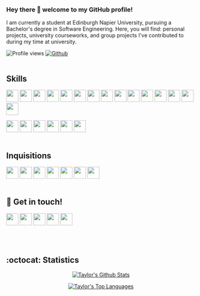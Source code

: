 ### Hey there 👋 welcome to my GitHub profile!

I am currently a student at Edinburgh Napier University, pursuing a Bachelor's degree in Software Engineering. Here, you will find: personal projects, university courseworks, and group projects I've contributed to during my time at university.

![Profile views](https://visitor-badge.glitch.me/badge?page_id=taylorc1009.taylorc1009) [![Github](https://img.shields.io/github/followers/taylorc1009?label=Follow&style=social)](https://github.com/taylorc1009)
<br/><br/>

## Skills
<img width ='32px' src ='https://raw.githubusercontent.com/rahulbanerjee26/githubAboutMeGenerator/main/icons/python.svg'> <img width ='32px' src ='https://raw.githubusercontent.com/rahulbanerjee26/githubAboutMeGenerator/main/icons/flask.svg'> <img width ='32px' src ='https://raw.githubusercontent.com/rahulbanerjee26/githubAboutMeGenerator/main/icons/java.svg'> <img width ='32px' src ='https://raw.githubusercontent.com/rahulbanerjee26/githubAboutMeGenerator/main/icons/android.svg'> <img width ='32px' src ='https://raw.githubusercontent.com/rahulbanerjee26/githubAboutMeGenerator/main/icons/csharp.svg'> <img width ='32px' src ='https://raw.githubusercontent.com/rahulbanerjee26/githubAboutMeGenerator/main/icons/html.svg'> <img width ='32px' src ='https://raw.githubusercontent.com/rahulbanerjee26/githubAboutMeGenerator/main/icons/css.svg'> <img width ='32px' src ='https://raw.githubusercontent.com/rahulbanerjee26/githubAboutMeGenerator/main/icons/javascript.svg'> <img width ='32px' src ='https://raw.githubusercontent.com/rahulbanerjee26/githubAboutMeGenerator/main/icons/c.svg'> <img width ='32px' src ='https://raw.githubusercontent.com/rahulbanerjee26/githubAboutMeGenerator/main/icons/cpp.svg'> <img width ='32px' src ='https://raw.githubusercontent.com/rahulbanerjee26/githubAboutMeGenerator/main/icons/oracle.svg'> <img width ='32px' src ='https://raw.githubusercontent.com/rahulbanerjee26/githubAboutMeGenerator/main/icons/bash.svg'> <img width ='32px' src ='https://raw.githubusercontent.com/rahulbanerjee26/githubAboutMeGenerator/main/icons/sqlite.svg'> <img width ='32px' src ='https://raw.githubusercontent.com/rahulbanerjee26/githubAboutMeGenerator/main/icons/mariadb.svg'> <img width ='32px' src ='https://raw.githubusercontent.com/rahulbanerjee26/githubAboutMeGenerator/main/icons/mysql.svg'>

<img width ='32px' src ='https://raw.githubusercontent.com/rahulbanerjee26/githubAboutMeGenerator/main/icons/figma.svg'> <img width ='32px' src ='https://raw.githubusercontent.com/rahulbanerjee26/githubAboutMeGenerator/main/icons/firebase.svg'> <img width ='32px' src ='https://raw.githubusercontent.com/rahulbanerjee26/githubAboutMeGenerator/main/icons/git.svg'> <img width ='32px' src ='https://raw.githubusercontent.com/rahulbanerjee26/githubAboutMeGenerator/main/icons/github.svg'> <img width ='32px' src ='https://raw.githubusercontent.com/rahulbanerjee26/githubAboutMeGenerator/main/icons/heroku.svg'> <img width ='32px' src ='https://raw.githubusercontent.com/rahulbanerjee26/githubAboutMeGenerator/main/icons/linux.svg'>
<br/><br/>

## Inquisitions
 <img width ='32px' src ='https://raw.githubusercontent.com/rahulbanerjee26/githubAboutMeGenerator/main/icons/sass.svg'> <img width ='32px' src ='https://raw.githubusercontent.com/rahulbanerjee26/githubAboutMeGenerator/main/icons/nodejs.svg'> <img width ='32px' src ='https://raw.githubusercontent.com/rahulbanerjee26/githubAboutMeGenerator/main/icons/reactjs.svg'> <img width ='32px' src ='https://raw.githubusercontent.com/rahulbanerjee26/githubAboutMeGenerator/main/icons/kotlin.svg'> <img width ='32px' src ='https://raw.githubusercontent.com/rahulbanerjee26/githubAboutMeGenerator/main/icons/php.svg'> <img width ='32px' src ='https://raw.githubusercontent.com/rahulbanerjee26/githubAboutMeGenerator/main/icons/ruby.svg'> <img width ='32px' src ='https://raw.githubusercontent.com/rahulbanerjee26/githubAboutMeGenerator/main/icons/bootstrap.svg'>
<br/><br/>

## 💬 Get in touch!
[<img width ='32px' src ='https://raw.githubusercontent.com/rahulbanerjee26/githubAboutMeGenerator/main/icons/facebook.svg'>][facebook] [<img width ='32px' src ='https://raw.githubusercontent.com/rahulbanerjee26/githubAboutMeGenerator/main/icons/instagram.svg'>][instagram] [<img width ='32px' src ='https://raw.githubusercontent.com/rahulbanerjee26/githubAboutMeGenerator/main/icons/snapchat.svg'>][snapchat] [<img width ='32px' src ='https://raw.githubusercontent.com/rahulbanerjee26/githubAboutMeGenerator/main/icons/linked-in-alt.svg'>][linkedin] [<img width ='32px' src ='https://raw.githubusercontent.com/rahulbanerjee26/githubAboutMeGenerator/main/icons/spotify.svg'>][spotify]

[facebook]: https://www.facebook.com/taylorc1009
[instagram]:https://www.instagram.com/taylor.c_9/
[snapchat]:https://www.snapchat.com/add/taylorc1009?share_id=mCizND8_DNg&locale=en-GB
[linkedin]: https://www.linkedin.com/in/taylor-courtney-27a70019b
[spotify]:https://open.spotify.com/user/1139558432?si=170bf714eb744793
<br/></br>

## :octocat: Statistics
<div align="center">

[![Taylor's Github Stats](https://github-readme-stats.vercel.app/api?username=taylorc1009&show_icons=true&count_private=true&include_all_commits=true&theme=radical)](https://github.com/anuraghazra/github-readme-stats)

[![Taylor's Top Languages](https://github-readme-stats.vercel.app/api/top-langs/?username=taylorc1009&layout=compact&line_height=50&theme=radical)](https://github.com/anuraghazra/github-readme-stats)
</div>
